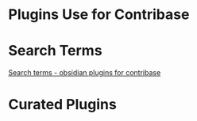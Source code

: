 # Plugins Use for Contribase

# Search Terms

[Search terms - obsidian plugins for contribase](Plugins%20Use%20for%20Contribase/Search%20terms%20-%20obsidian%20plugins%20for%20contribase.md)

# Curated Plugins